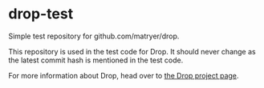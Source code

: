 # drop-test
Simple test repository for github.com/matryer/drop.

This repository is used in the test code for Drop. It should never change
as the latest commit hash is mentioned in the test code.

For more information about Drop, head over to [the Drop project page](https://github.com/matryer/drop).
